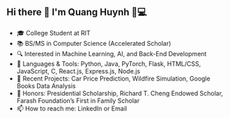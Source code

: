 Hi there 👋
I'm Quang Huynh 🌟💻
---
- 🎓 College Student at RIT
- 📚 BS/MS in Computer Science (Accelerated Scholar)
- 🔍 Interested in Machine Learning, AI, and Back-End Development
- 🔧 Languages & Tools: Python, Java, PyTorch, Flask, HTML/CSS, JavaScript, C, React.js, Express.js, Node.js
- 🎯 Recent Projects: Car Price Prediction, Wildfire Simulation, Google Books Data Analysis
- 🏅 Honors: Presidential Scholarship, Richard T. Cheng Endowed Scholar, Farash Foundation’s First in Family Scholar
- 📫 How to reach me: LinkedIn or Email
